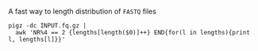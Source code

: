 A fast way to length distribution of `FASTQ` files

```shell
pigz -dc INPUT.fq.gz |
  awk 'NR%4 == 2 {lengths[length($0)]++} END{for(l in lengths){print l, lengths[l]}}'
```
